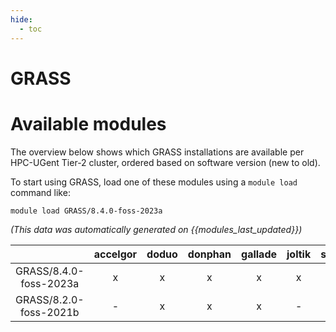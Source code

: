 ```yaml
---
hide:
  - toc
---
```


GRASS
=====

# Available modules


The overview below shows which GRASS installations are available per HPC-UGent Tier-2 cluster, ordered based on software version (new to old).

To start using GRASS, load one of these modules using a `module load` command like:

```shell
module load GRASS/8.4.0-foss-2023a
```

*(This data was automatically generated on {{modules_last_updated}})*  

| |accelgor|doduo|donphan|gallade|joltik|shinx|
| :---: | :---: | :---: | :---: | :---: | :---: | :---: |
|GRASS/8.4.0-foss-2023a|x|x|x|x|x|x|
|GRASS/8.2.0-foss-2021b|-|x|x|x|-|-|
